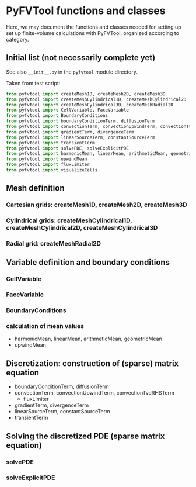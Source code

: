 # PyFVTool functions and classes

Here, we may document the functions and classes needed for setting up set up finite-volume calculations with PyFVTool, organized according to category.

## Initial list (not necessarily complete yet)

See also `__init__.py` in the `pyfvtool` module directory.

Taken from test script:

```python
from pyfvtool import createMesh1D, createMesh2D, createMesh3D
from pyfvtool import createMeshCylindrical1D, createMeshCylindrical2D
from pyfvtool import createMeshCylindrical3D, createMeshRadial2D
from pyfvtool import CellVariable, FaceVariable
from pyfvtool import BoundaryConditions
from pyfvtool import boundaryConditionTerm, diffusionTerm
from pyfvtool import convectionTerm, convectionUpwindTerm, convectionTvdRHSTerm
from pyfvtool import gradientTerm, divergenceTerm
from pyfvtool import linearSourceTerm, constantSourceTerm
from pyfvtool import transientTerm
from pyfvtool import solvePDE, solveExplicitPDE
from pyfvtool import harmonicMean, linearMean, arithmeticMean, geometricMean
from pyfvtool import upwindMean
from pyfvtool import fluxLimiter
from pyfvtool import visualizeCells
```

## Mesh definition

### Cartesian grids: createMesh1D, createMesh2D, createMesh3D

### Cylindrical grids: createMeshCylindrical1D, createMeshCylindrical2D, createMeshCylindrical3D

### Radial grid: createMeshRadial2D


## Variable definition and boundary conditions

### CellVariable

### FaceVariable

### BoundaryConditions

### calculation of mean values

- harmonicMean, linearMean, arithmeticMean, geometricMean
- upwindMean


## Discretization: construction of (sparse) matrix equation

- boundaryConditionTerm, diffusionTerm
- convectionTerm, convectionUpwindTerm, convectionTvdRHSTerm
	- fluxLimiter
- gradientTerm, divergenceTerm
- linearSourceTerm, constantSourceTerm
- transientTerm



## Solving the discretized PDE (sparse matrix equation)

### solvePDE

### solveExplicitPDE


